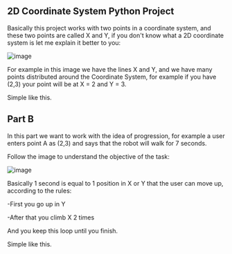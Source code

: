 ## 2D Coordinate System Python Project

Basically this project works with two points in a coordinate system, and these two points are called X and Y, if you don't know what a 2D coordinate system is let me explain it better to you:

![image](https://github.com/DEEPLERZERA/2DCoordinateSystemPythoyProject/assets/73613620/526b4600-04df-4368-81ef-70cde039f2fe)

For example in this image we have the lines X and Y, and we have many points distributed around the Coordinate System, for example if you have (2,3) your point will be at X = 2 and Y = 3.

Simple like this.

## Part B

In this part we want to work with the idea of ​​progression, for example a user enters point A as (2,3) and says that the robot will walk for 7 seconds.

Follow the image to understand the objective of the task:

![image](https://github.com/DEEPLERZERA/2DCoordinateSystemPythoyProject/assets/73613620/ba33615f-583e-40fc-b67e-e04c4c9d05ea)

Basically 1 second is equal to 1 position in X or Y that the user can move up, according to the rules:

  -First you go up in Y
  
  -After that you climb X 2 times

And you keep this loop until you finish.

Simple like this.





